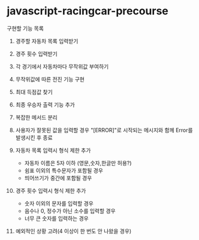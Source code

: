 # javascript-racingcar-precourse

구현할 기능 목록

1. 경주할 자동차 목록 입력받기

2. 경주 횟수 입력받기

3. 각 경기에서 자동차마다 무작위값 부여하기

4. 무작위값에 따른 전진 기능 구현

5. 최대 득점값 찾기

6. 최종 우승자 출력 기능 추가

7. 복잡한 메서드 분리

8. 사용자가 잘못된 값을 입력할 경우 "[ERROR]"로 시작되는 메시지와 함께 Error를 발생시킨 후 종료

9. 자동차 목록 입력시 형식 제한 추가

   - 자동차 이름은 5자 이하 (영문,숫자,한글만 허용?)
   - 쉼표 이외의 특수문자가 포함될 경우
   - 띄어쓰기가 중간에 포함될 경우

10. 경주 횟수 입력시 형식 제한 추가

    - 숫자 이외의 문자를 입력할 경우
    - 음수나 0, 정수가 아닌 소수를 입력할 경우
    - 너무 큰 숫자를 입력하는 경우

11. 예외적인 상황 고려(4 이상이 한 번도 안 나왔을 경우)
